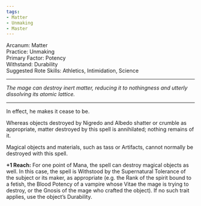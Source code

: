 ```yaml
---
tags:
- Matter
- Unmaking
- Master
---
```


Arcanum: Matter\
Practice: Unmaking\
Primary Factor: Potency\
Withstand: Durability\
Suggested Rote Skills: Athletics, Intimidation, Science

---

_The mage can destroy inert matter, reducing it to nothingness and utterly dissolving its atomic lattice._

---

In effect, he makes it cease to be.

Whereas objects destroyed by Nigredo and Albedo shatter or crumble as appropriate, matter destroyed by this spell is annihilated; nothing remains of it.

Magical objects and materials, such as tass or Artifacts, cannot normally be destroyed with this spell.

**+1 Reach:** For one point of Mana, the spell can destroy magical objects as well. In this case, the spell is Withstood by the Supernatural Tolerance of the subject or its maker, as appropriate (e.g. the Rank of the spirit bound to a fetish, the Blood Potency of a vampire whose Vitae the mage is trying to destroy, or the Gnosis of the mage who crafted the object). If no such trait applies, use the object’s Durability.